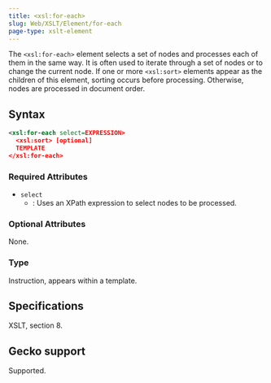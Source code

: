 ```yaml
---
title: <xsl:for-each>
slug: Web/XSLT/Element/for-each
page-type: xslt-element
---
```




The `<xsl:for-each>` element selects a set of nodes and processes each of them in the same way. It is often used to iterate through a set of nodes or to change the current node. If one or more `<xsl:sort>` elements appear as the children of this element, sorting occurs before processing. Otherwise, nodes are processed in document order.

## Syntax

```xml
<xsl:for-each select=EXPRESSION>
  <xsl:sort> [optional]
  TEMPLATE
</xsl:for-each>
```

### Required Attributes

- `select`
  - : Uses an XPath expression to select nodes to be processed.

### Optional Attributes

None.

### Type

Instruction, appears within a template.

## Specifications

XSLT, section 8.

## Gecko support

Supported.
